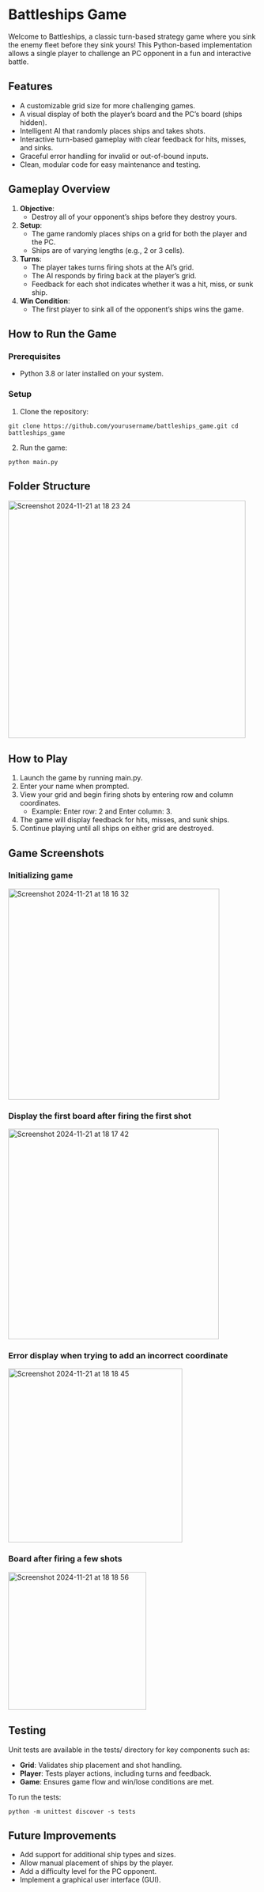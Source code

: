 # Battleships Game 

Welcome to Battleships, a classic turn-based strategy game where you sink the enemy fleet before they sink yours! This Python-based implementation allows a single player to challenge an PC opponent in a fun and interactive battle. 

## Features

- A customizable grid size for more challenging games. 
- A visual display of both the player’s board and the PC’s board (ships hidden).
- Intelligent AI that randomly places ships and takes shots. 
- Interactive turn-based gameplay with clear feedback for hits, misses, and sinks. 
- Graceful error handling for invalid or out-of-bound inputs. 
- Clean, modular code for easy maintenance and testing. 

## Gameplay Overview 

1. **Objective**:
   - Destroy all of your opponent’s ships before they destroy yours. 
2. **Setup**:
   - The game randomly places ships on a grid for both the player and the PC.
   - Ships are of varying lengths (e.g., 2 or 3 cells). 
3. **Turns**:
   - The player takes turns firing shots at the AI’s grid. 
   - The AI responds by firing back at the player’s grid. 
   - Feedback for each shot indicates whether it was a hit, miss, or sunk ship. 
4. **Win Condition**:
   - The first player to sink all of the opponent’s ships wins the game. 

## How to Run the Game 

### Prerequisites 

- Python 3.8 or later installed on your system. 

### Setup 

1. Clone the repository:
   
`git clone https://github.com/yourusername/battleships_game.git cd battleships_game`

2. Run the game:
   
`python main.py`

## Folder Structure 
<img width="480" alt="Screenshot 2024-11-21 at 18 23 24" src="https://github.com/user-attachments/assets/97b1bef8-2e8f-4997-9be6-e66cefb7ced0">

## How to Play 

1. Launch the game by running main.py.
2. Enter your name when prompted. 
3. View your grid and begin firing shots by entering row and column coordinates.
   - Example: Enter row: 2 and Enter column: 3.
4. The game will display feedback for hits, misses, and sunk ships. 
5. Continue playing until all ships on either grid are destroyed. 

## Game Screenshots

### Initializing game
<img width="427" alt="Screenshot 2024-11-21 at 18 16 32" src="https://github.com/user-attachments/assets/dcebf818-7a54-47f0-838e-16a19ad7a252">

### Display the first board after firing the first shot
<img width="426" alt="Screenshot 2024-11-21 at 18 17 42" src="https://github.com/user-attachments/assets/158b3997-6dcb-4f15-8470-94b99ce23130">

### Error display when trying to add an incorrect coordinate
<img width="352" alt="Screenshot 2024-11-21 at 18 18 45" src="https://github.com/user-attachments/assets/14c207b6-add9-4251-a077-fe4b34ddbb36">

### Board after firing a few shots
<img width="279" alt="Screenshot 2024-11-21 at 18 18 56" src="https://github.com/user-attachments/assets/4df0b6b3-a972-483b-bb51-66d4525d330d">

## Testing 

Unit tests are available in the tests/ directory for key components such as: 

- **Grid**: Validates ship placement and shot handling.
- **Player**: Tests player actions, including turns and feedback.
- **Game**: Ensures game flow and win/lose conditions are met. 

To run the tests: 

`python -m unittest discover -s tests`

## Future Improvements 

- Add support for additional ship types and sizes.
- Allow manual placement of ships by the player.
- Add a difficulty level for the PC opponent.
- Implement a graphical user interface (GUI). 
